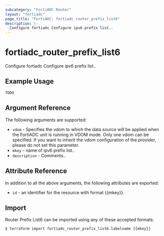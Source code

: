 ```yaml
---
subcategory: "FortiADC Router"
layout: "fortiadc"
page_title: "FortiADC: fortiadc_router_prefix_list6"
description: |-
  Configure fortiadc Configure ipv6 prefix list..
---
```


# fortiadc_router_prefix_list6
Configure fortiadc Configure ipv6 prefix list..

## Example Usage
```hcl
TODO
```

## Argument Reference

The following arguments are supported:

* `vdom` - Specifies the vdom to which the data source will be applied when the FortiADC unit is running in VDOM mode. Only one vdom can be specified. If you want to inherit the vdom configuration of the provider, please do not set this parameter.
* `mkey` - name of ipv6 prefix list..
* `description` - Comments.. 



## Attribute Reference

In addition to all the above arguments, the following attributes are exported:
* `id` - an identifier for the resource with format {{mkey}}.

## Import
 Router Prefix List6 can be imported using any of these accepted formats:
```
$ terraform import fortiadc_router_prefix_list6.labelname {{mkey}}
```
